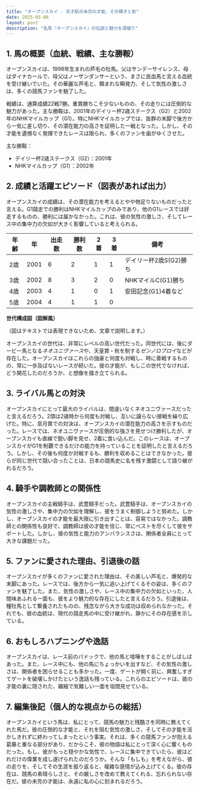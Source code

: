 ```yaml
---
title: "オープンスカイ - 天才肌の未完の才能、その輝きと影"
date: 2025-05-06
layout: post
description: "名馬『オープンスカイ』の伝説と魅力を深堀り"
---
```


## 1. 馬の概要（血統、戦績、主な勝鞍）

オープンスカイは、1998年生まれの芦毛の牡馬。父はサンデーサイレンス、母はダイナカールで、母父はノーザンダンサーという、まさに良血馬と言える血統を受け継いでいた。その華麗な芦毛と、類まれな瞬発力、そして気性の激しさは、多くの競馬ファンを魅了した。

戦績は、通算成績22戦7勝。重賞勝ちこそ少ないものの、その走りには圧倒的な魅力があった。主な勝鞍は、2001年のデイリー杯2歳ステークス（G2）と2002年のNHKマイルカップ（G1）。特にNHKマイルカップでは、抜群の末脚で後方から一気に差し切り、その潜在能力の高さを証明した一戦となった。しかし、その才能を遺憾なく発揮できたレースは限られ、多くのファンを歯がゆくさせた。

主な勝鞍：

* デイリー杯2歳ステークス（G2）：2001年
* NHKマイルカップ（G1）：2002年


## 2. 成績と活躍エピソード（図表があれば出力）

オープンスカイの成績は、その潜在能力を考えるとやや物足りないものだったと言える。G1競走での勝利はNHKマイルカップのみであり、他のG1レースでは好走するものの、勝利には届かなかった。これは、彼の気性の激しさ、そしてレース中の集中力の欠如が大きく影響していると考えられる。

| 年齢 | 年 | 出走数 | 勝利数 | 2着 | 3着 | 備考 |
|---|---|---|---|---|---|---|
| 2歳 | 2001 | 6 | 2 | 1 | 1 | デイリー杯2歳S(G2)勝ち |
| 3歳 | 2002 | 8 | 3 | 2 | 0 | NHKマイルC(G1)勝ち |
| 4歳 | 2003 | 4 | 1 | 0 | 1 | 安田記念(G1)4着など |
| 5歳 | 2004 | 4 | 1 | 1 | 0 | |


**世代構成図（図解風）**

（図はテキストでは表現できないため、文章で説明します。）

オープンスカイの世代は、非常にレベルの高い世代だった。同世代には、後にダービー馬となる*ネオユニヴァース*や、天皇賞・秋を制する*ゼンノロブロイ*などが存在した。オープンスカイはこれらの強豪と何度も対戦し、時に善戦するものの、常に一歩及ばないレースが続いた。彼の才能が、もしこの世代でなければ、どう開花したのだろうか、と想像を掻き立てられる。


## 3. ライバル馬との対決

オープンスカイにとって最大のライバルは、間違いなくネオユニヴァースだったと言えるだろう。2頭は2歳時から何度も対戦し、互いに譲らない接戦を繰り広げた。特に、皐月賞での対決は、オープンスカイの潜在能力の高さを示すものだった。レースでは、ネオユニヴァースが圧倒的な強さを見せつけ勝利したが、オープンスカイも直線で鋭い脚を見せ、2着に食い込んだ。このレースは、オープンスカイがG1を制覇できるだけの能力を持っていることを証明したと言えるだろう。しかし、その後も何度か対戦するも、勝利を収めることはできなかった。彼らが同じ世代で競い合ったことは、日本の競馬史に名を残す激闘として語り継がれるだろう。


## 4. 騎手や調教師との関係性

オープンスカイの主戦騎手は、武豊騎手だった。武豊騎手は、オープンスカイの気性の激しさや、集中力の欠如を理解し、彼をうまく制御しようと努めた。しかし、オープンスカイの才能を最大限に引き出すことは、容易ではなかった。調教師との関係性も良好で、調教師は彼の才能を信じ、常にベストを尽くして彼をサポートした。しかし、彼の気性と能力のアンバランスさは、関係者全員にとって大きな課題だった。


## 5. ファンに愛された理由、引退後の話

オープンスカイが多くのファンに愛された理由は、その美しい芦毛と、爆発的な末脚にあった。レースでは、後方から一気に追い上げてくるその姿は、多くのファンを魅了した。また、気性の激しさや、レース中の集中力の欠如といった、人間味あふれる一面も、彼をより魅力的な存在にしたと言えるだろう。引退後は、種牡馬として繋養されたものの、残念ながら大きな成功は収められなかった。それでも、彼の血統は、現代の競走馬の中に受け継がれ、静かにその存在感を示している。


## 6. おもしろハプニングや逸話

オープンスカイは、レース前のパドックで、他の馬と喧嘩をすることがしばしばあった。また、レース中にも、他の馬にちょっかいを出すなど、その気性の激しさは、関係者を困らせることも多かった。一度、ゲートが開く前に、興奮しすぎてゲートを破壊しかけたという逸話も残っている。これらのエピソードは、彼の才能の裏に隠された、繊細で気難しい一面を垣間見せている。


## 7. 編集後記（個人的な視点からの総括）

オープンスカイという馬は、私にとって、競馬の魅力と残酷さを同時に教えてくれた馬だ。彼の圧倒的な才能と、それを阻む気性の激しさ、そしてその才能を活かしきれずに終わってしまったという事実。それは、多くの競馬ファンが抱える葛藤と重なる部分があり、だからこそ、彼の物語は私にとって深く心に響くものだった。もし、彼がもっと穏やかな気性で、レースに集中できていたら、彼はどれだけの偉業を成し遂げられたのだろうか。そんな「もしも」を考えながら、彼の走りを、そしてその生涯を振り返ると、複雑な感情が込み上げてくる。彼の存在は、競馬の素晴らしさと、その厳しさを改めて教えてくれる、忘れられない存在だ。彼の未完の才能は、永遠に私の心に刻まれるだろう。
